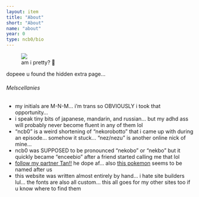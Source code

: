 ```yaml
---
layout: item
title: "About"
short: "About"
name: "about"
year: 0
type: ncb0/bio
---
```


<figure class="float right">
  <img src="{{ site.baseurl }}/assets/img/mel4.jpg">
  <figcaption>
    am i pretty? 🥺 
  </figcaption>
</figure>

dopeee u found the hidden extra page…

###### Melscellanies
- my initials are M-N-M… i’m trans so OBVIOUSLY i took that opportunity…  
- i speak tiny bits of japanese, mandarin, and russian… but my adhd ass will probably never become fluent in any of them lol
- “ncb0” is a weird shortening of “nekorobotto” that i came up with during an episode… somehow it stuck… “nez/nezu” is another online nick of mine…
- ncb0 was SUPPOSED to be pronounced “nekobo” or “nekbo” but it quickly became “enceebio” after a friend started calling me that lol
- [follow my partner Tan!!](https://twitter.com/tanamalas) he dope af… also [this pokemon](https://m.bulbapedia.bulbagarden.net/wiki/Meltan_(Pokemon)) seems to be named after us
- this website was written almost entirely by hand… i hate site builders lul… the fonts are also all custom… this all goes for my other sites too if u know where to find them
